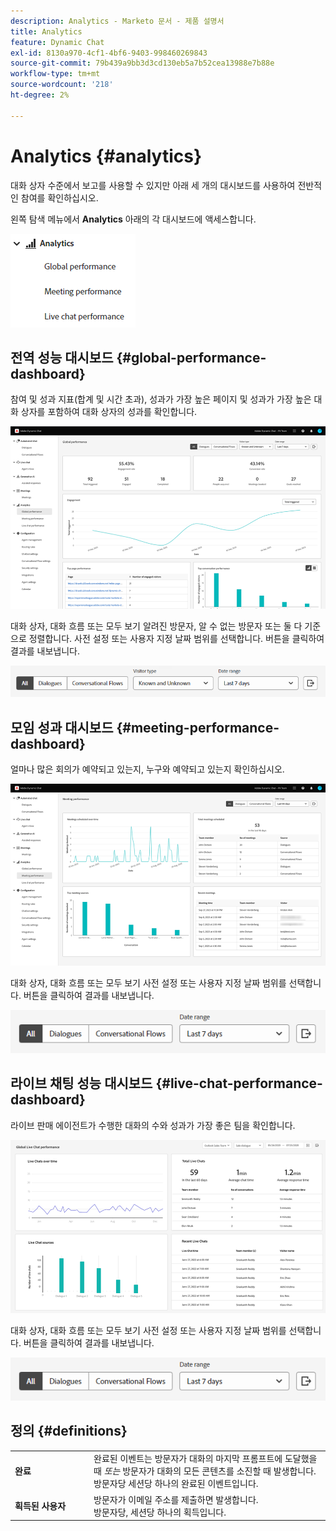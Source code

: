 ```yaml
---
description: Analytics - Marketo 문서 - 제품 설명서
title: Analytics
feature: Dynamic Chat
exl-id: 8130a970-4cf1-4bf6-9403-998460269843
source-git-commit: 79b439a9bb3d3cd130eb5a7b52cea13988e7b88e
workflow-type: tm+mt
source-wordcount: '218'
ht-degree: 2%

---
```


# Analytics {#analytics}

대화 상자 수준에서 보고를 사용할 수 있지만 아래 세 개의 대시보드를 사용하여 전반적인 참여를 확인하십시오.

왼쪽 탐색 메뉴에서 **Analytics** 아래의 각 대시보드에 액세스합니다.

![](assets/analytics-1.png)

## 전역 성능 대시보드 {#global-performance-dashboard}

참여 및 성과 지표(합계 및 시간 초과), 성과가 가장 높은 페이지 및 성과가 가장 높은 대화 상자를 포함하여 대화 상자의 성과를 확인합니다.

![](assets/analytics-2.png)

대화 상자, 대화 흐름 또는 모두 보기 알려진 방문자, 알 수 없는 방문자 또는 둘 다 기준으로 정렬합니다. 사전 설정 또는 사용자 지정 날짜 범위를 선택합니다. 버튼을 클릭하여 결과를 내보냅니다.

![](assets/analytics-3.png)

## 모임 성과 대시보드 {#meeting-performance-dashboard}

얼마나 많은 회의가 예약되고 있는지, 누구와 예약되고 있는지 확인하십시오.

![](assets/analytics-4.png)

대화 상자, 대화 흐름 또는 모두 보기 사전 설정 또는 사용자 지정 날짜 범위를 선택합니다. 버튼을 클릭하여 결과를 내보냅니다.

![](assets/analytics-5.png)

## 라이브 채팅 성능 대시보드 {#live-chat-performance-dashboard}

라이브 판매 에이전트가 수행한 대화의 수와 성과가 가장 좋은 팀을 확인합니다.

![](assets/analytics-6.png)

대화 상자, 대화 흐름 또는 모두 보기 사전 설정 또는 사용자 지정 날짜 범위를 선택합니다. 버튼을 클릭하여 결과를 내보냅니다.

![](assets/analytics-7.png)

## 정의 {#definitions}

<table>
<thead>
<tbody>
  <tr>
    <td style="width:25%"><b>완료</b></td>
    <td>완료된 이벤트는 방문자가 대화의 마지막 프롬프트에 도달했을 때 <i>또는</i> 방문자가 대화의 모든 콘텐츠를 소진할 때 발생합니다.
    <br>방문자당 세션당 하나의 완료된 이벤트입니다.</td>
  </tr>
  <tr>
    <td style="width:25%"><b>획득된 사용자</b></td>
    <td>방문자가 이메일 주소를 제출하면 발생합니다.
    <br>방문자당, 세션당 하나의 획득입니다.</td>
  </tr>
</tbody>
</table>
